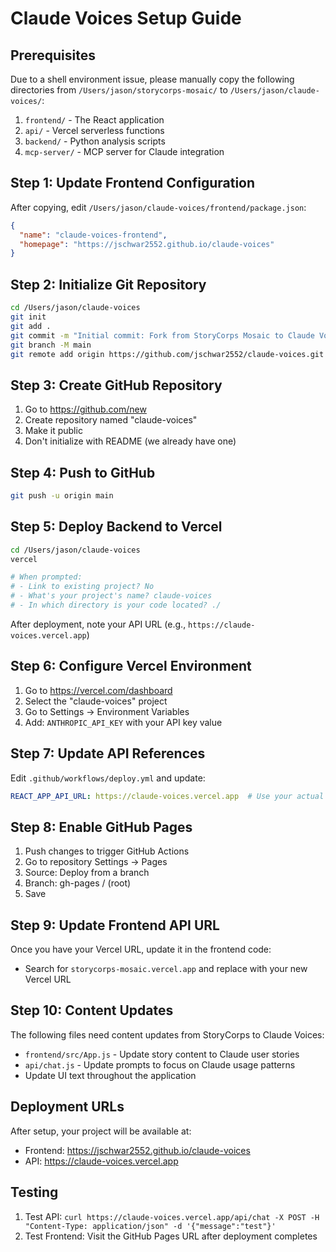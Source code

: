 # Claude Voices Setup Guide

## Prerequisites

Due to a shell environment issue, please manually copy the following directories from `/Users/jason/storycorps-mosaic/` to `/Users/jason/claude-voices/`:

1. `frontend/` - The React application
2. `api/` - Vercel serverless functions
3. `backend/` - Python analysis scripts
4. `mcp-server/` - MCP server for Claude integration

## Step 1: Update Frontend Configuration

After copying, edit `/Users/jason/claude-voices/frontend/package.json`:

```json
{
  "name": "claude-voices-frontend",
  "homepage": "https://jschwar2552.github.io/claude-voices"
}
```

## Step 2: Initialize Git Repository

```bash
cd /Users/jason/claude-voices
git init
git add .
git commit -m "Initial commit: Fork from StoryCorps Mosaic to Claude Voices"
git branch -M main
git remote add origin https://github.com/jschwar2552/claude-voices.git
```

## Step 3: Create GitHub Repository

1. Go to https://github.com/new
2. Create repository named "claude-voices"
3. Make it public
4. Don't initialize with README (we already have one)

## Step 4: Push to GitHub

```bash
git push -u origin main
```

## Step 5: Deploy Backend to Vercel

```bash
cd /Users/jason/claude-voices
vercel

# When prompted:
# - Link to existing project? No
# - What's your project's name? claude-voices
# - In which directory is your code located? ./
```

After deployment, note your API URL (e.g., `https://claude-voices.vercel.app`)

## Step 6: Configure Vercel Environment

1. Go to https://vercel.com/dashboard
2. Select the "claude-voices" project
3. Go to Settings → Environment Variables
4. Add: `ANTHROPIC_API_KEY` with your API key value

## Step 7: Update API References

Edit `.github/workflows/deploy.yml` and update:
```yaml
REACT_APP_API_URL: https://claude-voices.vercel.app  # Use your actual Vercel URL
```

## Step 8: Enable GitHub Pages

1. Push changes to trigger GitHub Actions
2. Go to repository Settings → Pages
3. Source: Deploy from a branch
4. Branch: gh-pages / (root)
5. Save

## Step 9: Update Frontend API URL

Once you have your Vercel URL, update it in the frontend code:
- Search for `storycorps-mosaic.vercel.app` and replace with your new Vercel URL

## Step 10: Content Updates

The following files need content updates from StoryCorps to Claude Voices:
- `frontend/src/App.js` - Update story content to Claude user stories
- `api/chat.js` - Update prompts to focus on Claude usage patterns
- Update UI text throughout the application

## Deployment URLs

After setup, your project will be available at:
- Frontend: https://jschwar2552.github.io/claude-voices
- API: https://claude-voices.vercel.app

## Testing

1. Test API: `curl https://claude-voices.vercel.app/api/chat -X POST -H "Content-Type: application/json" -d '{"message":"test"}'`
2. Test Frontend: Visit the GitHub Pages URL after deployment completes
